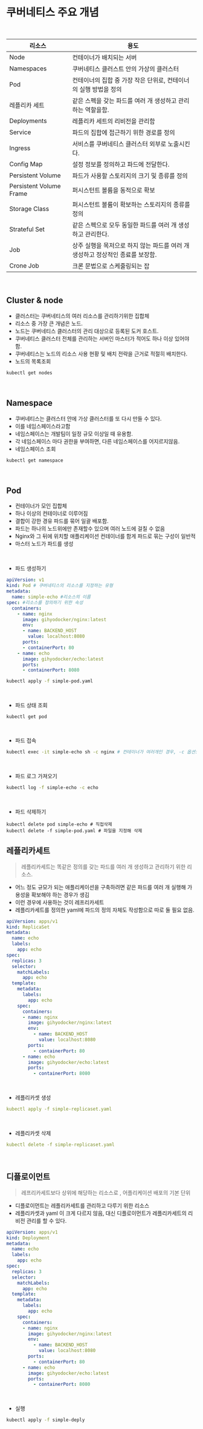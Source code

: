 # 쿠버네티스 주요 개념

<br>

| 리소스               | 용도                                                                           |
|----------------------|--------------------------------------------------------------------------------|
| Node                 | 컨테이너가 배치되는 서버                                                       |
| Namespaces         | 쿠버네티스 클러스트 안의 가상의 클러스터                                       |
| Pod                 | 컨테이너의 집합 중 가장 작은 단위로, 컨테이너의 실행 방법을 정의               |
| 레플리카 세트        | 같은 스펙을 갖는 파드를 여러 개 생성하고 관리하는 역할을함.                    |
| Deployments         | 레플리카 세트의 리비전을 관리함                                                |
| Service               | 파드의 집합에 접근하기 위한 경로를 정의                                        |
| Ingress             | 서비스를 쿠버네티스 클러스터 외부로 노출시킨다.                                |
| Config Map             | 설정 정보를 정의하고 파드에 전달한다.                                          |
| Persistent Volume       | 파드가 사용할 스토리지의 크기 및 종류를 정의                                   |
| Persistent Volume Frame | 퍼시스턴트 볼륨을 동적으로 확보                                                |
| Storage Class       | 퍼시스턴트 볼륨이 확보하는 스토리지의 종류를 정의                              |
| Strateful Set    | 같은 스펙으로 모두 동일한 파드를 여러 개 생성하고 관리한다.                    |
| Job                   | 상주 실행을 목저으로 하지 않는 파드를 여러 개 생성하고 정상적인 종료를 보장함. |
| Crone Job               | 크론 문법으로 스케줄링되는 잡                                                  |

<br>

## Cluster & node

- 클러스터는 쿠버네티스의 여러 리소스를 관리하기위한 집합체
- 리소스 중 가장 큰 개념은 노드.
- 노드는 쿠버네티스 클러스터의 관리 대상으로 등록된 도커 호스트.
- 쿠버네티스 클러스터 전체를 관리하는 서버인 마스터가 적어도 하나 이상 있어야 함.
- 쿠버네티스는 노드의 리소스 사용 현황 및 배치 전략을 근거로 적절히 배치한다.
- 노드의 목록조회 

```
kubectl get nodes
```

<br>
 
## Namespace 

- 쿠버네티스는 클러스터 안에 가상 클러스터를 또 다시 만들 수 있다.
- 이를 네임스페이스라고함
- 네임스페이스는 개발팀이 일정 규모 이상일 때 유용함.
- 각 네임스페이스 마다 권한을 부여하면, 다른 네임스페이스를 어지르지않음.
- 네임스페이스 조회

```
kubectl get namespace
```

<br>

## Pod

- 컨테이너가 모인 집합체
- 하나 이상의 컨테이너로 이루어짐
- 결합이 강한 경유 파드를 묶어 일괄 배포함.
- 파드는 하나의 노드위에만 존재할수 있으며 여러 노드에 걸칠 수 없음
- Nginx와 그 뒤에 위치할 애플리케이션 컨테이너를 함게 파드로 묶는 구성이 일반적
- 마스터 노드가 파드를 생성

<br>

- 파드 생성하기

```yaml
apiVersion: v1
kind: Pod # 쿠버네티스의 리소스를 지정하는 유형
metadata:
  name: simple-echo #리소스의 이름
spec: #리소스를 정의하기 위한 속성
  containers:
    - name: nginx
      image: gihyodocker/nginx:latest
      env:
      - name: BACKEND_HOST
        value: localhost:8080
      ports:
      - containerPort: 80
    - name: echo
      image: gihyodocker/echo:latest
      ports:
      - containerPort: 8080
```

```bash
kubectl apply -f simple-pod.yaml
```

<br>

- 파드 상태 조회

```
kubectl get pod
```

<br>

- 파드 접속 

```bash
kubectl exec -it simple-echo sh -c nginx # 컨테이너가 여러개인 경우, -c 옵션으로 컨테이너 지정
```

<br>

- 파드 로그 가져오기

```bash
kubectl log -f simple-echo -c echo 
```

<br>

- 파드 삭제하기

```
kubectl delete pod simple-echo # 직접삭제
kubectl delete -f simple-pod.yaml # 파일을 지정해 삭제
```

## 레플리카세트 

> 레플리카세트는 똑같은 정의를 갖는 파드를 여러 개 생성하고 관리하기 위한 리소스. 

- 어느 정도 규모가 되는 애플리케이션을 구축하려면 같은 파드를 여러 개 실행해 가용성을 확보해야 하는 경우가 생김
- 이런 경우에 사용하는 것이 레프리카세트
- 레플리카세트를 정의한 yaml에 파드의 정의 자체도 작성함으로 따로 둘 필요 없음. 

```yaml
apiVersion: apps/v1
kind: ReplicaSet
metadata:
  name: echo
  labels:
    app: echo
spec:
  replicas: 3
  selector: 
    matchLabels:
      app: echo
  template:
    metadata:
      labels:
        app: echo
    spec:
      containers:
      - name: nginx
        image: gihyodocker/nginx:latest
        env:
          - name: BACKEND_HOST
            value: localhost:8080
        ports:
          - containerPort: 80
      - name: echo
        image: gihyodocker/echo:latest
        ports:
          - containerPort: 8080

```

<br>

- 레플리카셋 생성

```yaml
kubectl apply -f simple-replicaset.yaml
```

<br>

- 레플리카셋 삭제

```yaml
kubectl delete -f simple-replicaset.yaml
```

<br>

## 디플로이먼트

> 레프리카세트보다 상위에 해당하는 리소스로 , 어플리케이션 배포의 기본 단위

- 디플로이먼트는 레플리카세트를 관리하고 다루기 위한 리소스
- 레플리카셋과 yaml 이 크게 다르지 않음, 대신 디플로이먼트가 레플리카세트의 리비전 관리를 할 수 있다.

```yaml
apiVersion: apps/v1
kind: Deployment
metadata:
  name: echo
  labels:
    app: echo
spec:
  replicas: 3
  selector:
    matchLabels:
      app: echo
  template:
    metadata:
      labels:
        app: echo
    spec:
      containers:
      - name: nginx
        image: gihyodocker/nginx:latest
        env:
          - name: BACKEND_HOST
            value: localhost:8080
        ports:
          - containerPort: 80
      - name: echo
        image: gihyodocker/echo:latest
        ports:
          - containerPort: 8080
```

<br>

- 실행 
```bash
kubectl apply -f simple-deply
```
